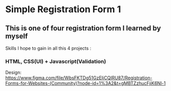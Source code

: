# Simple Registration Form 1

## This is one of four registration form I learned by myself

Skills I hope to gain in all this 4 projects :

### HTML, CSS(UI) + Javascript(Validation)

Design: https://www.figma.com/file/WbsFKTDg51GzEIjCQIRU87/Registration-Forms-for-Websites-(Community)?node-id=1%3A2&t=gMBTZzhucFjiK6Nl-1
